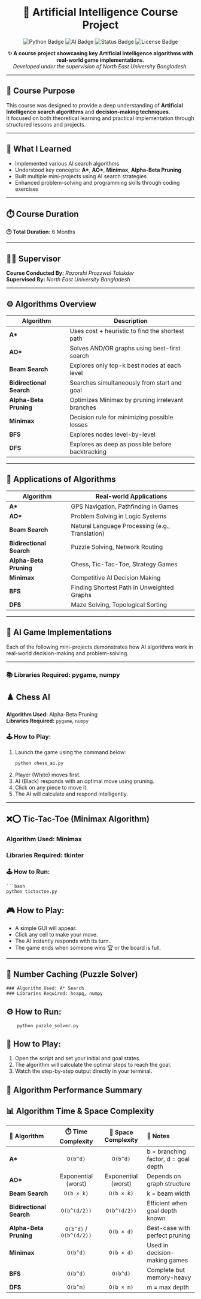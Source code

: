 <!-- ──────────────────────────────────────────────── -->
<h1 align="center">🤖 Artificial Intelligence Course Project</h1>

<p align="center">
  <img src="https://img.shields.io/badge/Python-3.9+-blue?logo=python&logoColor=white" alt="Python Badge"/>
  <img src="https://img.shields.io/badge/AI-Algorithms-orange?logo=openai&logoColor=white" alt="AI Badge"/>
  <img src="https://img.shields.io/badge/Status-Completed-success?style=flat-square" alt="Status Badge"/>
  <img src="https://img.shields.io/github/license/fahimahaque01/Ai-Course?color=green" alt="License Badge"/>
</p>

<p align="center">
  <b>✨ A course project showcasing key Artificial Intelligence algorithms with real-world game implementations.</b><br>
  <i>Developed under the supervision of North East University Bangladesh.</i>
</p>

---

## 🎯 Course Purpose
This course was designed to provide a deep understanding of **Artificial Intelligence search algorithms** and **decision-making techniques**.  
It focused on both theoretical learning and practical implementation through structured lessons and projects.

---

## 📘 What I Learned
- Implemented various AI search algorithms  
- Understood key concepts: **A\***, **AO\***, **Minimax**, **Alpha-Beta Pruning**  
- Built multiple mini-projects using AI search strategies  
- Enhanced problem-solving and programming skills through coding exercises  

---

## ⏱️ Course Duration
**🕒 Total Duration:** 6 Months

---

## 👨‍🏫 Supervisor
**Course Conducted By:** *Razorshi Prozzwal Talukder*  
**Supervised By:** *North East University Bangladesh*

---

## ⚙️ Algorithms Overview

| Algorithm | Description |
|------------|-------------|
| **A\*** | Uses cost + heuristic to find the shortest path |
| **AO\*** | Solves AND/OR graphs using best-first search |
| **Beam Search** | Explores only top-k best nodes at each level |
| **Bidirectional Search** | Searches simultaneously from start and goal |
| **Alpha-Beta Pruning** | Optimizes Minimax by pruning irrelevant branches |
| **Minimax** | Decision rule for minimizing possible losses |
| **BFS** | Explores nodes level-by-level |
| **DFS** | Explores as deep as possible before backtracking |

---

## 🚀 Applications of Algorithms

| Algorithm | Real-world Applications |
|------------|-------------------------|
| **A\*** | GPS Navigation, Pathfinding in Games |
| **AO\*** | Problem Solving in Logic Systems |
| **Beam Search** | Natural Language Processing (e.g., Translation) |
| **Bidirectional Search** | Puzzle Solving, Network Routing |
| **Alpha-Beta Pruning** | Chess, Tic-Tac-Toe, Strategy Games |
| **Minimax** | Competitive AI Decision Making |
| **BFS** | Finding Shortest Path in Unweighted Graphs |
| **DFS** | Maze Solving, Topological Sorting |

---

## 🧠 AI Game Implementations

Each of the following mini-projects demonstrates how AI algorithms work in real-world decision-making and problem-solving.

---
###  📚 Libraries Required: pygame, numpy

## ♟️ **Chess AI**

**Algorithm Used:** Alpha-Beta Pruning  
**Libraries Required:** `pygame`, `numpy`

### 🕹️ How to Play:
1. Launch the game using the command below:  
   ```bash
   python chess_ai.py

2. Player (White) moves first.
3. AI (Black) responds with an optimal move using pruning.
4. Click on any piece to move it.
5. The AI will calculate and respond intelligently.

   
-----

## ❌⭕ Tic-Tac-Toe (Minimax Algorithm)

### Algorithm Used: Minimax

### Libraries Required: tkinter

### 🕹️ How to Run:
	```bash
	python tictactoe.py	

## 🎮 How to Play:

- A simple GUI will appear.
- Click any cell to make your move.
- The AI instantly responds with its turn.
- The game ends when someone wins 🏆 or the board is full.

 ------

## 🧩 Number Caching (Puzzle Solver)

	### Algorithm Used: A* Search
	### Libraries Required: heapq, numpy
	
## ⚙️ How to Run:

		python puzzle_solver.py

## 🧠 How to Play:

1. Open the script and set your initial and goal states.
2. The algorithm will calculate the optimal steps to reach the goal.
3. Watch the step-by-step output directly in your terminal.


## 🧮 Algorithm Performance Summary

## 📊 Algorithm Time & Space Complexity

| 🧠 Algorithm | ⏱️ Time Complexity | 💾 Space Complexity | 📘 Notes |
|:-------------|:------------------:|:------------------:|:--------|
| **A\*** | `O(b^d)` | `O(b^d)` | b = branching factor, d = goal depth |
| **AO\*** | Exponential (worst) | Exponential (worst) | Depends on graph structure |
| **Beam Search** | `O(b × k)` | `O(b × k)` | k = beam width |
| **Bidirectional Search** | `O(b^(d/2))` | `O(b^(d/2))` | Efficient when goal depth known |
| **Alpha-Beta Pruning** | `O(b^d)` / `O(b^(d/2))` | `O(b × d)` | Best-case with perfect pruning |
| **Minimax** | `O(b^d)` | `O(b × d)` | Used in decision-making games |
| **BFS** | `O(b^d)` | `O(b^d)` | Complete but memory-heavy |
| **DFS** | `O(b^m)` | `O(b × m)` | m = max depth |



	
